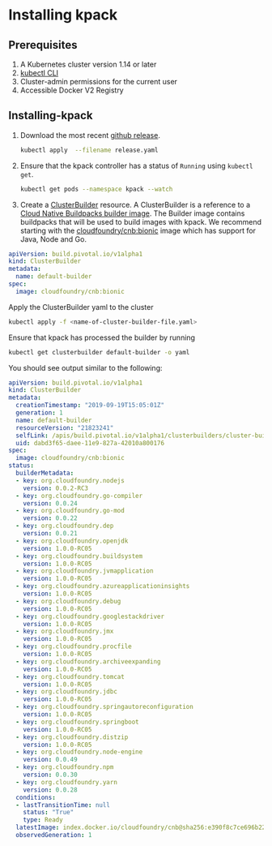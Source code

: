 # Installing kpack

## Prerequisites

1. A Kubernetes cluster version 1.14 or later
1. [kubectl CLI](https://kubernetes.io/docs/tasks/tools/install-kubectl/)
1. Cluster-admin permissions for the current user
1. Accessible Docker V2 Registry

## Installing-kpack

1. Download the most recent [github release](https://github.com/pivotal/kpack/releases).

   ```bash
   kubectl apply  --filename release.yaml
   ```
1. Ensure that the kpack controller has a status of `Running` using  `kubectl get`.   

   ```bash
   kubectl get pods --namespace kpack --watch
   ```

1. Create a [ClusterBuilder](builders.md) resource. A ClusterBuilder is a reference to a [Cloud Native Buildpacks builder image](https://buildpacks.io/docs/using-pack/working-with-builders/). 
The Builder image contains buildpacks that will be used to build images with kpack. We recommend starting with the [cloudfoundry/cnb:bionic](https://hub.docker.com/r/cloudfoundry/cnb) image which has support for Java, Node and Go.         

```yaml
apiVersion: build.pivotal.io/v1alpha1
kind: ClusterBuilder
metadata:
  name: default-builder
spec:
  image: cloudfoundry/cnb:bionic
```

Apply the ClusterBuilder yaml to the cluster

```bash
kubectl apply -f <name-of-cluster-builder-file.yaml>
```

Ensure that kpack has processed the builder by running

```bash
kubectl get clusterbuilder default-builder -o yaml
``` 

You should see output similar to the following:

```yaml
apiVersion: build.pivotal.io/v1alpha1
kind: ClusterBuilder
metadata:
  creationTimestamp: "2019-09-19T15:05:01Z"
  generation: 1
  name: default-builder
  resourceVersion: "21823241"
  selfLink: /apis/build.pivotal.io/v1alpha1/clusterbuilders/cluster-build-service-builder
  uid: dabd3f65-daee-11e9-827a-42010a800176
spec:
  image: cloudfoundry/cnb:bionic
status:
  builderMetadata:
  - key: org.cloudfoundry.nodejs
    version: 0.0.2-RC3
  - key: org.cloudfoundry.go-compiler
    version: 0.0.24
  - key: org.cloudfoundry.go-mod
    version: 0.0.22
  - key: org.cloudfoundry.dep
    version: 0.0.21
  - key: org.cloudfoundry.openjdk
    version: 1.0.0-RC05
  - key: org.cloudfoundry.buildsystem
    version: 1.0.0-RC05
  - key: org.cloudfoundry.jvmapplication
    version: 1.0.0-RC05
  - key: org.cloudfoundry.azureapplicationinsights
    version: 1.0.0-RC05
  - key: org.cloudfoundry.debug
    version: 1.0.0-RC05
  - key: org.cloudfoundry.googlestackdriver
    version: 1.0.0-RC05
  - key: org.cloudfoundry.jmx
    version: 1.0.0-RC05
  - key: org.cloudfoundry.procfile
    version: 1.0.0-RC05
  - key: org.cloudfoundry.archiveexpanding
    version: 1.0.0-RC05
  - key: org.cloudfoundry.tomcat
    version: 1.0.0-RC05
  - key: org.cloudfoundry.jdbc
    version: 1.0.0-RC05
  - key: org.cloudfoundry.springautoreconfiguration
    version: 1.0.0-RC05
  - key: org.cloudfoundry.springboot
    version: 1.0.0-RC05
  - key: org.cloudfoundry.distzip
    version: 1.0.0-RC05
  - key: org.cloudfoundry.node-engine
    version: 0.0.49
  - key: org.cloudfoundry.npm
    version: 0.0.30
  - key: org.cloudfoundry.yarn
    version: 0.0.28
  conditions:
  - lastTransitionTime: null
    status: "True"
    type: Ready
  latestImage: index.docker.io/cloudfoundry/cnb@sha256:e390f8c7ce696b222197a0e02687aeee6612a9815f78b6f5876de3cb3efd7ba3
  observedGeneration: 1
```

